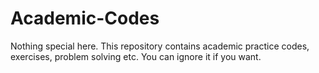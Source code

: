 # Academic-Codes
Nothing special here. This repository contains academic practice codes, exercises, problem solving etc. You can ignore it if you want.
